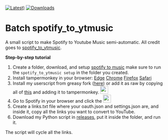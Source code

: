 [![Latest)](https://img.shields.io/github/v/release/Verssgn/batch-spotify_to_ytmusic?cacheSeconds=5000&logo=github)](https://github.com/Verssgn/Sync-Story/releases/latest)
[![Downloads](https://img.shields.io/github/downloads/Verssgn/batch-spotify_to_ytmusic/total.svg)]()

# Batch spotify_to_ytmusic
A small script to make Spotify to Youtube Music semi-automatic. All credit goes to [spotify_to_ytmusic](https://github.com/sigma67/spotify_to_ytmusic).

**Step-by-step tutorial**
1. Create a folder, download, and setup [spotify to music](https://github.com/sigma67/spotify_to_ytmusic) 
make sure to run the `spotify_to_ytmusic setup` in the folder you created.
2. Install tampermonkey in your browser:
[Edge](https://microsoftedge.microsoft.com/addons/detail/tampermonkey/iikmkjmpaadaobahmlepeloendndfphd) [Chrome](https://chromewebstore.google.com/detail/tampermonkey/dhdgffkkebhmkfjojejmpbldmpobfkfo) [Firefox](https://addons.mozilla.org/en-US/firefox/addon/tampermonkey/) [Safari](https://apps.apple.com/us/app/tampermonkey/id1482490089)
4. Install my userscript from greasy fork ([here](https://i.imgur.com/RyYayc3.png)) or add it as raw by copying all of [this]() and adding it to tampermonkey. <img src="https://i.imgur.com/RyYayc3.png" height="25">
5. Go to Spotify in your browser and click the <img src="https://github.com/user-attachments/assets/515ce926-06b4-41d2-9959-a2cde0850bb8" height="25">
6. Create a links.txt file where your oauth.json and settings.json are, and inside it, copy all the links you want to convert to YouTube.
7. Download my Python script in [releases](), put it inside the folder, and run it.

The script will cycle all the links.



